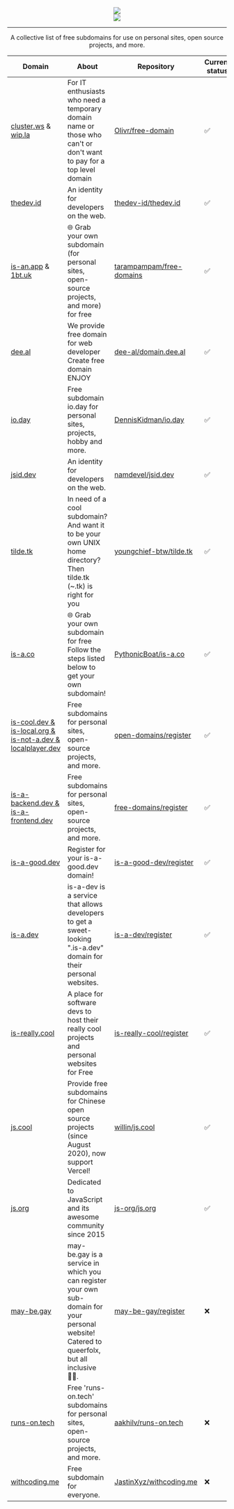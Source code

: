 <div align="center">
<img src="/workspaces/-free-domains/img/iceberg.svg"/>
<br />
<img src="/workspaces/-free-domains/img/font.svg"/>
<br />
<hr />
A collective list of free subdomains for use on personal sites, open source projects, and more.
</div>

<!-- START LIST -->
 | Domain | About | Repository | Current status | 
 |--------|-------|------------|----------------| 
 | [cluster.ws](cluster.ws) & [wip.la](wip.la) | For IT enthusiasts who need a temporary domain name or those who can't or don't want to pay for a top level domain | [Olivr/free-domain](https://github.com/Olivr/free-domain) | ✅ |
 | [thedev.id](https://thedev.id/) | An identity for developers on the web. | [thedev-id/thedev.id](https://github.com/thedev-id/thedev.id) | ✅ |
 | [is-an.app](https://is-an.app/) & [1bt.uk](https://1bt.uk/) | :globe_with_meridians: Grab your own subdomain (for personal sites, open-source projects, and more) for free | [tarampampam/free-domains](https://github.com/tarampampam/free-domains) | ✅  |
 | [dee.al](https://domain.dee.al/) | We provide free domain for web developer Create free domain ENJOY | [dee-al/domain.dee.al](https://github.com/dee-al/domain.dee.al) | ✅ |
 | [io.day](https://io.day/) | Free subdomain io.day for personal sites, projects, hobby and more. | [DennisKidman/io.day](https://github.com/DennisKidman/io.day) | ✅ |
 | [jsid.dev](https://jsid.dev/) | An identity for developers on the web. | [namdevel/jsid.dev](https://github.com/namdevel/jsid.dev) | ✅ |
 | [tilde.tk](https://tilde.tk/) | In need of a cool subdomain? And want it to be your own UNIX home directory? Then tilde.tk (~.tk) is right for you | [youngchief-btw/tilde.tk](https://github.com/youngchief-btw/tilde.tk) | ✅ |
 | [is-a.co](https://is-a.co/) | :globe_with_meridians: Grab your own subdomain for free Follow the steps listed below to get your own subdomain! | [PythonicBoat/is-a.co](https://github.com/PythonicBoat/is-a.co) | ✅ |
 | [is-cool.dev & is-local.org & is-not-a.dev & localplayer.dev](https://open-domains.net/) | Free subdomains for personal sites, open-source projects, and more. | [open-domains/register](https://github.com/open-domains/register) | ✅ |
 | [is-a-backend.dev & is-a-frontend.dev](https://freesubdomains.org/) | Free subdomains for personal sites, open-source projects, and more. | [free-domains/register](https://github.com/free-domains/register) | ✅ |
 | [is-a-good.dev](https://is-a-good.dev/) | Register for your is-a-good.dev domain! | [is-a-good-dev/register](https://github.com/is-a-good-dev/register) | ✅ | 
 | [is-a.dev](https://www.is-a.dev/) | is-a-dev is a service that allows developers to get a sweet-looking ".is-a.dev" domain for their personal websites. | [is-a-dev/register](https://github.com/is-a-dev/register) | ✅ |
 | [is-really.cool](https://is-really.cool) | A place for software devs to host their really cool projects and personal websites for Free | [is-really-cool/register](https://github.com/is-really-cool/register) | ✅ |
 | [js.cool](https://js.cool/) | Provide free subdomains for Chinese open source projects (since August 2020), now support Vercel! | [willin/js.cool](https://github.com/willin/js.cool) | ✅ | 
 | [js.org](https://js.org/) | Dedicated to JavaScript and its awesome community since 2015 | [js-org/js.org](https://github.com/js-org/js.org) | ✅ |
 | [may-be.gay](https://may-be.gay/) | may-be.gay is a service in which you can register your own sub-domain for your personal website! Catered to queerfolx, but all inclusive :rainbow_flag:. | [may-be-gay/register](https://github.com/may-be-gay/register) | ❌ |
 | [runs-on.tech](runs-on.tech) | Free 'runs-on.tech' subdomains for personal sites, open-source projects, and more. | [aakhilv/runs-on.tech](https://github.com/aakhilv/runs-on.tech) | ❌ |
 | [withcoding.me](withcoding.me) | Free subdomain for everyone. | [JastinXyz/withcoding.me](https://github.com/JastinXyz/withcoding.me) | ❌ |
 <!-- END LIST -->